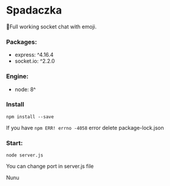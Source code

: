 # Spadaczka
📜Full working socket chat with emoji.

### Packages:
- express: ^4.16.4
- socket.io: ^2.2.0

### Engine:
- node: 8^

### Install

```
npm install --save
```

If you have `npm ERR! errno -4058` error delete package-lock.json

### Start:
```
node server.js
```
You can change port in server.js file

Nunu
